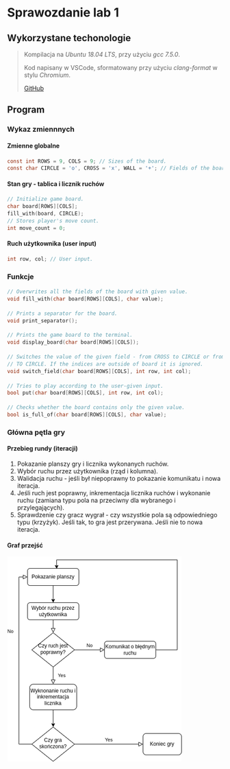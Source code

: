 # Sprawozdanie lab 1

## Wykorzystane techonologie

> Kompilacja na _Ubuntu 18.04 LTS_, przy użyciu _gcc 7.5.0_.
>
> Kod napisany w VSCode, sformatowany przy użyciu _clang-format_ w stylu _Chromium_.
>
> [GitHub](https://github.com/wstyczen/PROS.git)

## Program

### Wykaz zmiennnych

#### Zmienne globalne

```c
const int ROWS = 9, COLS = 9; // Sizes of the board.
const char CIRCLE = 'o', CROSS = 'x', WALL = '+'; // Fields of the board.
```

#### Stan gry - tablica i licznik ruchów

```c
// Initialize game board.
char board[ROWS][COLS];
fill_with(board, CIRCLE);
// Stores player's move count.
int move_count = 0;
```

#### Ruch użytkownika (user input)

```c
int row, col; // User input.
```

### Funkcje

```c
// Overwrites all the fields of the board with given value.
void fill_with(char board[ROWS][COLS], char value);

// Prints a separator for the board.
void print_separator();

// Prints the game board to the terminal.
void display_board(char board[ROWS][COLS]);

// Switches the value of the given field - from CROSS to CIRCLE or from CROSS
// TO CIRCLE. If the indices are outside of board it is ignored.
void switch_field(char board[ROWS][COLS], int row, int col);

// Tries to play according to the user-given input.
bool put(char board[ROWS][COLS], int row, int col);

// Checks whether the board contains only the given value.
bool is_full_of(char board[ROWS][COLS], char value);
```

### Główna pętla gry

#### Przebieg rundy (iteracji)

1. Pokazanie planszy gry i licznika wykonanych ruchów.
2. Wybór ruchu przez użytkownika (rząd i kolumna).
3. Walidacja ruchu - jeśli był niepoprawny to pokazanie komunikatu i nowa iteracja.
4. Jeśli ruch jest poprawny, inkrementacja licznika ruchów i wykonanie ruchu (zamiana typu pola na przeciwny dla wybranego i przylegających).
5. Sprawdzenie czy gracz wygrał - czy wszystkie pola są odpowiedniego typu (krzyżyk). Jeśli tak, to gra jest przerywana. Jeśli nie to nowa iteracja.

#### Graf przejść

![graf](graf.png)
